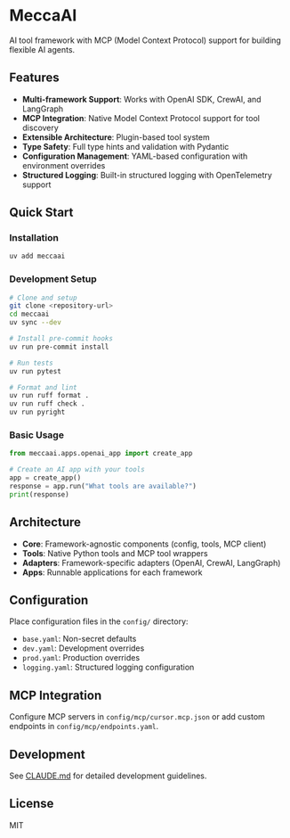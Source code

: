 # MeccaAI

AI tool framework with MCP (Model Context Protocol) support for building flexible AI agents.

## Features

- **Multi-framework Support**: Works with OpenAI SDK, CrewAI, and LangGraph
- **MCP Integration**: Native Model Context Protocol support for tool discovery
- **Extensible Architecture**: Plugin-based tool system
- **Type Safety**: Full type hints and validation with Pydantic
- **Configuration Management**: YAML-based configuration with environment overrides
- **Structured Logging**: Built-in structured logging with OpenTelemetry support

## Quick Start

### Installation

```bash
uv add meccaai
```

### Development Setup

```bash
# Clone and setup
git clone <repository-url>
cd meccaai
uv sync --dev

# Install pre-commit hooks
uv run pre-commit install

# Run tests
uv run pytest

# Format and lint
uv run ruff format .
uv run ruff check .
uv run pyright
```

### Basic Usage

```python
from meccaai.apps.openai_app import create_app

# Create an AI app with your tools
app = create_app()
response = app.run("What tools are available?")
print(response)
```

## Architecture

- **Core**: Framework-agnostic components (config, tools, MCP client)
- **Tools**: Native Python tools and MCP tool wrappers
- **Adapters**: Framework-specific adapters (OpenAI, CrewAI, LangGraph)
- **Apps**: Runnable applications for each framework

## Configuration

Place configuration files in the `config/` directory:

- `base.yaml`: Non-secret defaults
- `dev.yaml`: Development overrides  
- `prod.yaml`: Production overrides
- `logging.yaml`: Structured logging configuration

## MCP Integration

Configure MCP servers in `config/mcp/cursor.mcp.json` or add custom endpoints in `config/mcp/endpoints.yaml`.

## Development

See [CLAUDE.md](./CLAUDE.md) for detailed development guidelines.

## License

MIT
